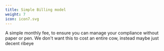 ```yaml
---
title: Simple Billing model
weight: 7
icon: icon7.svg
---
```


A simple monthly fee, to ensure you can manage your compliance without paper or pen. We don't want this to cost an entire cow, instead maybe just decent ribeye